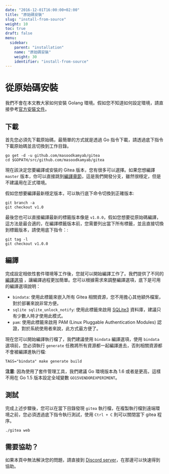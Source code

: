 ```yaml
---
date: "2016-12-01T16:00:00+02:00"
title: "原始碼安裝"
slug: "install-from-source"
weight: 10
toc: true
draft: false
menu:
  sidebar:
    parent: "installation"
    name: "原始碼安裝"
    weight: 30
    identifier: "install-from-source"
---
```


# 從原始碼安裝

我們不會在本文教大家如何安裝 Golang 環境。假如您不知道如何設定環境，請直接參考[官方安裝文件](https://golang.org/doc/install)。

## 下載

首先您必須先下載原始碼，最簡單的方式就是透過 Go 指令下載，請透過底下指令下載原始碼並且切換到工作目錄。

```
go get -d -u github.com/masoodkamyab/gitea
cd $GOPATH/src/github.com/masoodkamyab/gitea
```

現在該決定您要編譯或安裝的 Gitea 版本，您有很多可以選擇。如果您想編譯 `master` 版本，你可以直接跳到[編譯章節](#build)，這是我們開發分支，雖然很穩定，但是不建議用在正式環境。

假如您想要編譯最新穩定版本，可以執行底下命令切換到正確版本:

```
git branch -a
git checkout v1.0
```

最後您也可以直接編譯最新的標籤版本像是 `v1.0.0`，假如您想要從原始碼編譯，這方法是最合適的，在編譯標籤版本前，您需要列出當下所有標籤，並且直接切換到標籤版本，請使用底下指令：:

```
git tag -l
git checkout v1.0.0
```

## 編譯

完成設定相依性套件環境等工作後，您就可以開始編譯工作了。我們提供了不同的[編譯選項](https://github.com/go-gitea/gitea/blob/master/Makefile) ，讓編譯過程更加簡單。您可以根據需求來調整編譯選項，底下是可用的編譯選項說明：

* `bindata`: 使用此標籤來嵌入所有 Gitea 相關資源，您不用擔心其他額外檔案，對於部署來說非常方便。
* `sqlite sqlite_unlock_notify`: 使用此標籤來啟用 [SQLite3](https://sqlite.org/) 資料庫，建議只有少數人時才使用此模式。
* `pam`: 使用此標籤來啟用 PAM (Linux Pluggable Authentication Modules) 認證，對於系統使用者來說，此方式最方便了。

現在您可以開始編譯執行檔了，我們建議使用 `bindata` 編譯選項，使用 `bindata` 選項前，您必須執行 `generate` 任務將所有資源都一起編譯進去，否則相關資源都不會被編譯進執行檔:

```
TAGS="bindata" make generate build
```

**注意**: 因為使用了套件管理工具，我們建議 Go 環境版本為 1.6 或者是更高，這樣不用在 Go 1.5 版本設定全域變數 `GO15VENDOREXPERIMENT`。

## 測試

完成上述步驟後，您可以在當下目錄發現 `gitea` 執行檔，在複製執行檔到遠端環境之前，您必須透過底下指令執行測試，使用 `Ctrl + C` 則可以關閉當下 gitea 程序。

```
./gitea web
```

## 需要協助？

如果本頁中無法解決您的問題，請直接到 [Discord server](https://discord.gg/NsatcWJ)，在那邊可以快速得到協助。

